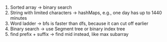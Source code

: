 1. Sorted array -> binary search
2. String with limited characters -> hashMaps, e.g., one day has up to 1440 minutes
3. Word ladder -> bfs is faster than dfs, because it can cut off earlier
4. Binary search -> use Segment tree or binary index tree
5. find prefix + suffix -> find mid instead, like max subarray